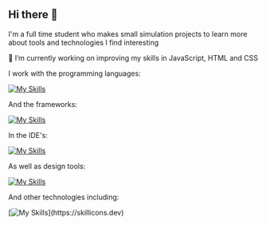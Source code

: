## Hi there 👋

I'm a full time student who makes small simulation projects to learn more about tools and technologies I find interesting

🌱 I’m currently working on improving my skills in JavaScript, HTML and CSS

I work with the programming languages:

[![My Skills](https://skillicons.dev/icons?i=py,c,js,html,css,r,sqlite)](https://skillicons.dev)

And the frameworks:

[![My Skills](https://skillicons.dev/icons?i=opencv,np)](https://skillicons.dev)

In the IDE's:

[![My Skills](https://skillicons.dev/icons?i=vscode,pycharm)](https://skillicons.dev)

As well as design tools:

[![My Skills](https://skillicons.dev/icons?i=figma,webflow,ps,blender)](https://skillicons.dev)

And other technologies including:

[![My Skills](https://skillicons.dev/icons?i=arduino,github,)](https://skillicons.dev)
<!--
**Rex-Hirst/Rex-Hirst** is a ✨ _special_ ✨ repository because its `README.md` (this file) appears on your GitHub profile.

Here are some ideas to get you started:

- 🔭 I’m currently working on ...
- 🌱 I’m currently learning ...
- 👯 I’m looking to collaborate on ...
- 🤔 I’m looking for help with ...
- 💬 Ask me about ...
- 📫 How to reach me: ...
- 😄 Pronouns: ...
- ⚡ Fun fact: ...
-->
